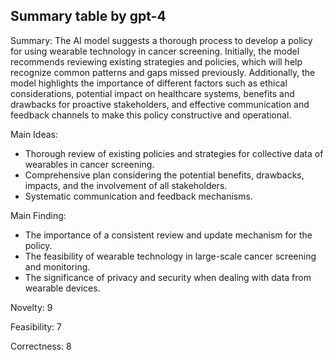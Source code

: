 ## Summary table by gpt-4
Summary: 
The AI model suggests a thorough process to develop a policy for using wearable technology in cancer screening. Initially, the model recommends reviewing existing strategies and policies, which will help recognize common patterns and gaps missed previously. Additionally, the model highlights the importance of different factors such as ethical considerations, potential impact on healthcare systems, benefits and drawbacks for proactive stakeholders, and effective communication and feedback channels to make this policy constructive and operational.

Main Ideas: 
- Thorough review of existing policies and strategies for collective data of wearables in cancer screening.
- Comprehensive plan considering the potential benefits, drawbacks, impacts, and the involvement of all stakeholders.
- Systematic communication and feedback mechanisms.

Main Finding: 
- The importance of a consistent review and update mechanism for the policy.
- The feasibility of wearable technology in large-scale cancer screening and monitoring.
- The significance of privacy and security when dealing with data from wearable devices.

Novelty: 9

Feasibility: 7

Correctness: 8